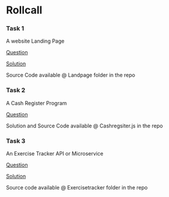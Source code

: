 # Rollcall

### Task 1

A website Landing Page

[Question](https://www.freecodecamp.org/learn/responsive-web-design/responsive-web-design-projects/build-a-product-landing-page)

[Solution](https://codepen.io/amarnath-reddy-0-9-1-2/full/qBRgOry)

Source Code available @ Landpage folder in the repo

### Task 2

A Cash Register Program

[Question](https://www.freecodecamp.org/learn/javascript-algorithms-and-data-structures/javascript-algorithms-and-data-structures-projects/cash-register)

Solution and Source Code available @ Cashregsiter.js in the repo

### Task 3

An Exercise Tracker API or Microservice

[Question](https://www.freecodecamp.org/learn/apis-and-microservices/apis-and-microservices-projects/exercise-tracker)

[Solution](https://replit.com/@amarnathreddy09/boilerplate-project-exercisetracker)

Source code available @ Exercisetracker folder in the repo


